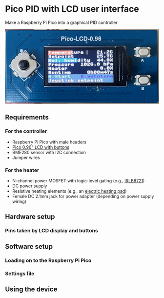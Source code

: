 # Pico PID with LCD user interface
Make a Raspberry Pi Pico into a graphical PID controller

![Image of completed device in action](https://github.com/grunkyb/pico-pid-lcd/blob/main/images/IMG_9144.png "PID GUI in action")

## Requirements

### For the controller
- Raspberry Pi Pico with male headers
- [Pico 0.96" LCD with buttons](https://www.waveshare.com/wiki/Pico-LCD-0.96)
- BME280 sensor with I2C connection
- Jumper wires

### For the heater
- N-channel power MOSFET with logic-level gating (e.g., [IRLB8721](https://thepihut.com/products/n-channel-power-mosfet))
- DC power supply
- Resistive heating elements (e.g., an [electric heating pad](https://thepihut.com/products/electric-heating-pad-10cm-x-5cm))
- Female DC 2.1mm jack for power adapter (depending on power supply wiring)

## Hardware setup

### Pins taken by LCD display and buttons


## Software setup

### Loading on to the Raspberry Pi Pico

### Settings file

## Using the device
